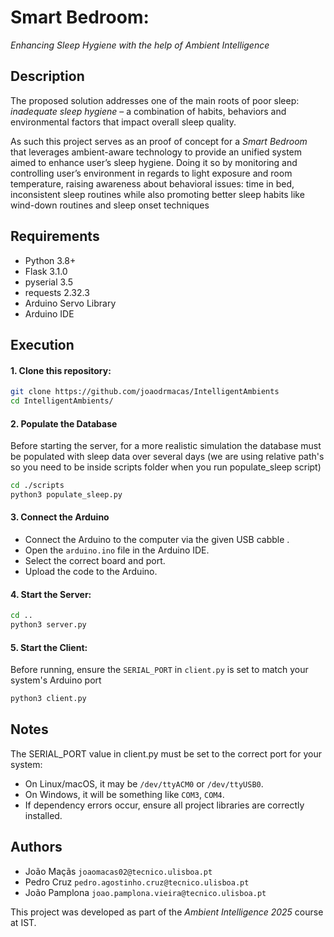 # Smart Bedroom:
*Enhancing Sleep Hygiene with the help of Ambient Intelligence*

## Description
The proposed solution addresses one of the main roots of poor sleep: *inadequate sleep hygiene* –
a combination of habits, behaviors and environmental factors that impact overall sleep quality.

As such this project serves as an proof of concept for a *Smart Bedroom* that leverages ambient-aware technology to provide an
unified system aimed to enhance user’s sleep hygiene. Doing it so by monitoring and controlling
user’s environment in regards to light exposure and room temperature, raising awareness about
behavioral issues: time in bed, inconsistent sleep routines while also promoting better sleep
habits like wind-down routines and sleep onset techniques

## Requirements
- Python 3.8+
- Flask 3.1.0
- pyserial 3.5
- requests 2.32.3
- Arduino Servo Library
- Arduino IDE 

## Execution

#### 1. Clone this repository:
   ```sh
   git clone https://github.com/joaodrmacas/IntelligentAmbients
   cd IntelligentAmbients/
   ```

#### 2. Populate the Database
Before starting the server, for a  more realistic simulation the database must be populated with sleep data over several days (we are using relative path's so you need to be inside scripts folder when you run populate_sleep script)
```sh
cd ./scripts  
python3 populate_sleep.py
```

#### 3. Connect the Arduino
- Connect the Arduino to the computer via the given USB cabble .
- Open the `arduino.ino` file in the Arduino IDE.
- Select the correct board and port.
- Upload the code to the Arduino.

#### 4. Start the Server:
   ```sh
   cd ..
   python3 server.py
   ```
#### 5. Start the Client:
Before running, ensure the `SERIAL_PORT` in `client.py` is set to match your system's Arduino port
   ```sh
   python3 client.py
   ```


## Notes
The SERIAL_PORT value in client.py must be set to the correct port for your system:
- On Linux/macOS, it may be `/dev/ttyACM0` or `/dev/ttyUSB0`.
- On Windows, it will be something like `COM3`, `COM4`.
- If dependency errors occur, ensure all project libraries are correctly installed.

## Authors
- João Maçãs `joaomacas02@tecnico.ulisboa.pt`
- Pedro Cruz `pedro.agostinho.cruz@tecnico.ulisboa.pt`  
- João Pamplona `joao.pamplona.vieira@tecnico.ulisboa.pt`
 
This project was developed as part of the *Ambient Intelligence 2025* course at IST.

